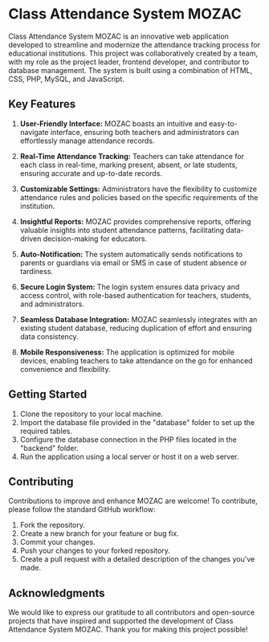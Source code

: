 # Class Attendance System MOZAC

Class Attendance System MOZAC is an innovative web application developed to streamline and modernize the attendance tracking process for educational institutions. This project was collaboratively created by a team, with my role as the project leader, frontend developer, and contributor to database management. The system is built using a combination of HTML, CSS, PHP, MySQL, and JavaScript.

## Key Features

1. **User-Friendly Interface:** MOZAC boasts an intuitive and easy-to-navigate interface, ensuring both teachers and administrators can effortlessly manage attendance records.

2. **Real-Time Attendance Tracking:** Teachers can take attendance for each class in real-time, marking present, absent, or late students, ensuring accurate and up-to-date records.

3. **Customizable Settings:** Administrators have the flexibility to customize attendance rules and policies based on the specific requirements of the institution.

4. **Insightful Reports:** MOZAC provides comprehensive reports, offering valuable insights into student attendance patterns, facilitating data-driven decision-making for educators.

5. **Auto-Notification:** The system automatically sends notifications to parents or guardians via email or SMS in case of student absence or tardiness.

6. **Secure Login System:** The login system ensures data privacy and access control, with role-based authentication for teachers, students, and administrators.

7. **Seamless Database Integration:** MOZAC seamlessly integrates with an existing student database, reducing duplication of effort and ensuring data consistency.

8. **Mobile Responsiveness:** The application is optimized for mobile devices, enabling teachers to take attendance on the go for enhanced convenience and flexibility.

## Getting Started

1. Clone the repository to your local machine.
2. Import the database file provided in the "database" folder to set up the required tables.
3. Configure the database connection in the PHP files located in the "backend" folder.
4. Run the application using a local server or host it on a web server.

## Contributing

Contributions to improve and enhance MOZAC are welcome! To contribute, please follow the standard GitHub workflow:

1. Fork the repository.
2. Create a new branch for your feature or bug fix.
3. Commit your changes.
4. Push your changes to your forked repository.
5. Create a pull request with a detailed description of the changes you've made.


## Acknowledgments

We would like to express our gratitude to all contributors and open-source projects that have inspired and supported the development of Class Attendance System MOZAC. Thank you for making this project possible!

